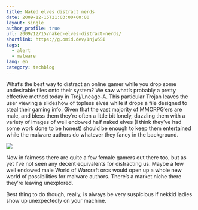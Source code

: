 ```yaml
---
title: Naked elves distract nerds
date: 2009-12-15T21:03:00+00:00
layout: single
author_profile: true
url: 2009/12/15/naked-elves-distract-nerds/
shortlink: https://g.omid.dev/1njw5SI
tags:
  - alert
  - malware
lang: en
category: techblog
---
```

What’s the best way to distract an online gamer while you drop some undesirable files onto their system? We saw what’s probably a pretty effective method today in Troj/Lneage-A. This particular Trojan leaves the user viewing a slideshow of topless elves while it drops a file designed to steal their gaming info. Given that the vast majority of MMORPG’ers are male, and bless them they’re often a little bit lonely, dazzling them with a variety of images of well endowed half naked elves (I think they’ve had some work done to be honest) should be enough to keep them entertained while the malware authors do whatever they fancy in the background.

[![](http://4.bp.blogspot.com/_vaUVXcmC3OI/SyfstWZVSQI/AAAAAAAAAWU/QsUxlKt76Pg/s400/elfblog.jpg)](http://4.bp.blogspot.com/_vaUVXcmC3OI/SyfstWZVSQI/AAAAAAAAAWU/QsUxlKt76Pg/s1600-h/elfblog.jpg)

Now in fairness there are quite a few female gamers out there too, but as yet I’ve not seen any decent equivalents for distracting us. Maybe a few well endowed male World of Warcraft orcs would open up a whole new world of possibilities for malware authors. There’s a market niche there they’re leaving unexplored.

Best thing to do though, really, is always be very suspicious if nekkid ladies show up unexpectedly on your machine.